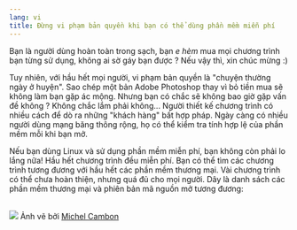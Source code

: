 ```yaml
---
lang: vi
title: Đừng vi phạm bản quyền khi bạn có thể dùng phần mềm miễn phí
---
```


Bạn là người dùng hoàn toàn trong sạch, bạn *e hèm* mua mọi chương trình bạn từng sử dụng, 
không ai sờ gáy bạn được ? Nếu vậy thì, xin chúc mừng :)

Tuy nhiên, với hầu hết mọi người, vi phạm bản quyền là "chuyện thường ngày ở huyện". 
Sao chép một bản Adobe Photoshop thay vì bỏ tiền mua sẽ không làm bạn gặp ác mộng. Nhưng bạn có chắc sẽ 
không bao giờ gặp vấn đề không ? Không chắc lắm phải không... Người thiết kế chương trình 
có nhiều cách để dò ra những "khách hàng" bất hợp pháp. Ngày càng có nhiều người dùng mạng 
băng thông rộng, họ có thể kiểm tra tính hợp lệ của phần mềm mỗi khi bạn mở.

Nếu bạn dùng Linux và sử dụng phần mềm miễn phí, bạn không còn phải lo lắng nữa! Hầu hết 
chương trình đều miễn phí. Bạn có thể tìm các chương trình tương đương với hầu hết các phần mềm 
thương mại. Vài chương trình có thể chưa hoàn thiện, nhưng quá đủ cho mọi người. 
Dây là danh sách các phần mềm thương mại và phiên bản mã nguồn mở tương đương:

<?php

table_parser ("Có", "Không", "Thương Mại", "Mã Nguồn Mở", "Chạy trên Windows ?");


<br /><br>

<img src="Images/warez.png" />

Ảnh vẽ bởi <a href="http://michel.cambon.free.fr/ampere/salle1bis.htm">Michel Cambon</a>




